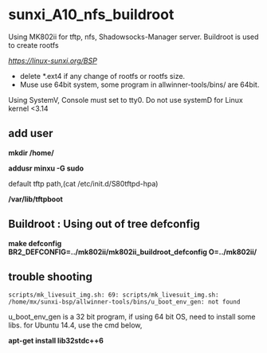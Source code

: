 # sunxi_A10_nfs_buildroot
Using MK802ii for tftp, nfs, Shadowsocks-Manager server. Buildroot is used to create rootfs

*https://linux-sunxi.org/BSP*

- delete *.ext4 if any change of rootfs or rootfs size.
- Muse use 64bit system, some program in allwinner-tools/bins/ are 64bit.

Using SystemV, Console must set to tty0. Do not use systemD for Linux kernel <3.14

## add user
**mkdir /home/**

**addusr minxu -G sudo**


default tftp path,(cat /etc/init.d/S80tftpd-hpa)

**/var/lib/tftpboot**

## Buildroot : Using out of tree defconfig
**make defconfig BR2_DEFCONFIG=../mk802ii/mk802ii_buildroot_defconfig O=../mk802ii/**

## trouble shooting
`scripts/mk_livesuit_img.sh: 69: scripts/mk_livesuit_img.sh: /home/mx/sunxi-bsp/allwinner-tools/bins/u_boot_env_gen: not found`

u_boot_env_gen is a 32 bit program, if using 64 bit OS, need to install some libs. for Ubuntu 14.4, use the cmd below,

**apt-get install lib32stdc++6**
